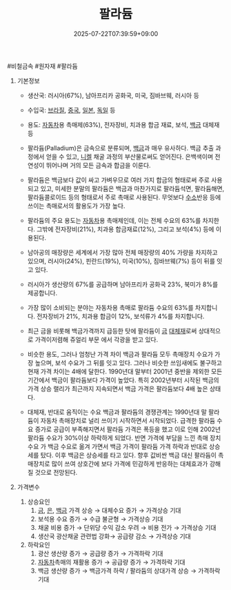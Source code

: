 ﻿---
title: "팔라듐"
date: 2025-07-22T07:39:59+09:00
lastmod: 2025-07-22T07:39:59+09:00
type: docs
sidebar:
  open: true
weight: 17
---
<div style="display:none">
  <meta property="article:published_time" content="2025-07-21T22:39:59Z" />
  <meta property="article:modified_time" content="2025-07-21T22:39:59Z" />
</div>
#비철금속  #원자재 #팔라듐 

1. 기본정보

	- 생산국: 러시아(67%), 남아프리카 공화국, 미국, 짐바브웨, 러시아 등
	- 수입국:  [브라질](/industry-study/브라질/), [중국](/industry-study/4국가중국/), [일본](/industry-study/4국가일본/), [독일](/industry-study/독일/) 등
	- 용도: [자동차](/industry-study/자동차/)용 촉매제(63%), 전자장비, 치과용 합금 재료, 보석, [백금](/industry-study/백금/) 대체재 등

	- 팔라듐(Palladium)은 금속으로 분류되며, [백금](/industry-study/백금/)과 매우 유사하다. 백금 추출 과정에서 얻을 수 있고, [니켈](/industry-study/니켈/) 채굴 과정의 부산물로써도 얻어진다. 은백색이며 전연성이 뛰어나며 거의 모든 금속과 합금을 이룬다. 
	- 팔라듐은 백금보다 값이 싸고 가벼우므로 여러 가지 합금의 형태로써 주로 사용되고 있고, 미세한 분말의 팔라듐은 백금과 마찬가지로 팔라듐석면, 팔라듐해면, 팔라듐콜로이드 등의 형태로서 주로 촉매로 사용된다. 무엇보다 [수소](/industry-study/수소/)반응 등에 쓰이는 촉매로서의 활용도가 가장 높다. 
	- 팔라듐의 주요 용도는 [자동차](/industry-study/자동차/)용 촉매제인데, 이는 전체 수요의 63%를 차지한다. 그밖에 전자장비(21%), 치과용 합금재료(12%), 그리고 보석(4%) 등에 이용된다. 
	- 남아공의 매장량은 세계에서 가장 많아 전체 매장량의 40% 가량을 차지하고 있으며, 러시아(24%), 핀란드(19%), 미국(10%), 짐바브웨(7%) 등이 뒤를 잇고 있다.
	- 러시아가 생산량의 67%를 공급하며 남아프리카 공화국 23%, 북미가 8%를 제공합니다.
	- 가장 많이 소비되는 분야는 자동차용 촉매로 팔라듐 수요의 63%를 차지합니다. 전자장비가 21%, 치과용 합금이 12%, 보석류가 4%를 차지합니다.
	- 최근 금을 비롯해 백금가격까지 급등한 탓에 팔라듐이 [금](/industry-study/2산업원자재-산업1비철금속-비철금속-귀금속금/) [대체재](/industry-study/대체재/)로써 상대적으로 가격이저렴해 쥬얼리 부문 에서 각광을 받고 있다. 
	- 비슷한 용도, 그러나 엄청난 가격 차이 백금과 팔라듐 모두 촉매장치 수요가 가장 높으며, 보석 수요가 그 뒤를 잇고 있다. 그러나 비슷한 쓰임새에도 불구하고 현재 가격 차이는 4배에 달한다. 1990년대 말부터 2001년 중반을 제외한 모든 기간에서 백금이 팔라듐보다 가격이 높았다. 특히 2002년부터 시작된 백금의 가격 상승 랠리가 최근까지 지속되면서 백금 가격은 팔라듐보다 4배 높은 상태다. 
	- 대체재, 반대로 움직이는 수요 백금과 팔라듐의 경쟁관계는 1990년대 말 팔라듐이 자동차 촉매장치로 널리 쓰이기 시작하면서 시작되었다. 급격한 팔라듐 수요 증가로 공급이 부족해지면서 팔라듐 가격은 폭등을 했고 이로 인해 2002년 팔라듐 수요가 30%이상 하락하게 되었다. 반면 가격에 부담을 느낀 촉매 장치 수요 가 백금 수요로 옮겨 가면서 백금 가격이 팔라듐 가격 하락과 반대로 상승세를 탔다. 이후 백금은 상승세를 타고 있다. 향후 값비싼 백금 대신 팔라듐이 촉매장치로 많이 쓰여 상호간에 보다 가격에 민감하게 반응하는 대체효과가 강해질 것으로 전망된다.

2. 가격변수
	1. 상승요인
		1. [금](/industry-study/2산업원자재-산업1비철금속-비철금속-귀금속금/), [은](/industry-study/은/), [백금](/industry-study/백금/) 가격 상승 → 대체수요 증가 → 가격상승 기대
		2.  보석용 수요 증가 → 수급 불균형 → 가격상승 기대
		3. 채굴 비용 증가 → 단위당 수익 감소 우려 → 비용 전가 → 가격상승 기대 
		4. 생산국 광산채굴 관련법 강화→ 공급량 감소 → 가격상승 기대
	2. 하락요인
		1. 광산 생산량 증가 → 공급량 증가 → 가격하락 기대
		2. [자동차](/industry-study/자동차/)촉매의 재활용 증가 → 공급량 증가 → 가격하락 기대
		3. 백금 생산량 증가 → 백금가격 하락 / 팔라듐의 상대가격 상승 → 가격하락 기대
